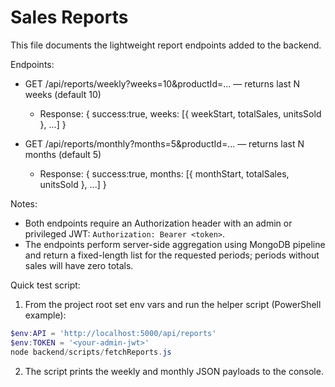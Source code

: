 # Sales Reports

This file documents the lightweight report endpoints added to the backend.

Endpoints:

- GET /api/reports/weekly?weeks=10&productId=... — returns last N weeks (default 10)
  - Response: { success:true, weeks: [{ weekStart, totalSales, unitsSold }, ...] }

- GET /api/reports/monthly?months=5&productId=... — returns last N months (default 5)
  - Response: { success:true, months: [{ monthStart, totalSales, unitsSold }, ...] }

Notes:
- Both endpoints require an Authorization header with an admin or privileged JWT: `Authorization: Bearer <token>`.
- The endpoints perform server-side aggregation using MongoDB pipeline and return a fixed-length list for the requested periods; periods without sales will have zero totals.

Quick test script:

1. From the project root set env vars and run the helper script (PowerShell example):

```powershell
$env:API = 'http://localhost:5000/api/reports'
$env:TOKEN = '<your-admin-jwt>'
node backend/scripts/fetchReports.js
```

2. The script prints the weekly and monthly JSON payloads to the console.
